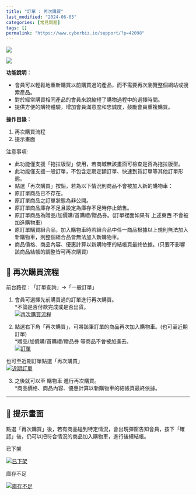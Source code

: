 ```yaml
---
title: "訂單 : 再次購買"
last_modified: "2024-06-05"
categories: [常見問題]
tags: []
permalink: "https://www.cyberbiz.io/support/?p=42098"
---
```


![](https://www.cyberbiz.io/support/wp-content/uploads/適用站別.png)

[![](https://www.cyberbiz.io/support/wp-content/uploads/台灣站.png)](https://www.cyberbiz.io/support/?page_id=2490)

**功能說明：**  

* 會員可以輕鬆地重新購買以前購買過的產品，而不需要再次瀏覽整個網站或搜索產品。
* 對於經常購買相同產品的會員來說縮短了購物過程中的選擇時間。
* 提供方便的購物體驗，增加會員滿意度和忠誠度，鼓勵會員重複購買。

**操作目錄：**

1. 再次購買流程
2. 提示畫面

注意事項:  

* 此功能僅支援「拖拉版型」使用，若商城無該畫面可檢查是否為拖拉版型。
* 此功能僅支援一般訂單，不包含定期定額訂單、快速到貨訂單等其他訂單形態。
* 點選「再次購買」按鈕，若為以下情況則商品不會被加入新的購物車： 
* 原訂單商品已不存在。
* 原訂單商品之訂單狀態為非公開。
* 原訂單商品庫存不足且設定為庫存不足時停止銷售。
* 原訂單商品為贈品/加價購/首購禮/贈品券。(訂單裡面如果有 上述東西 不會被加進購物車)
* 原訂單購買組合品，加入購物車時若組合品中任一商品根據以上規則無法加入新購物車，則整個組合品皆無法加入新購物車。
* 商品價格、商品內容、優惠計算以新購物車的結帳頁最終依據。(只要不影響該商品結帳的調整皆可再次購買)

## 📌 再次購買流程


前台路徑 :  「訂單查詢」→「一般訂單」  


1. 會員可選擇先前購買過的訂單進行再次購買。  
*不論是否付款完成或是否出貨。  
[![再次購買流程](https://www.cyberbiz.io/support/wp-content/uploads/訂單-再次購買01.png)](https://www.cyberbiz.io/support/wp-content/uploads/訂單-再次購買01.png)



2. 點選右下角「再次購買」，可將該筆訂單的商品再次加入購物車。(也可至近期訂單)  
*贈品/加價購/首購禮/贈品券 等商品不會被加進去。  
[![訂單](https://www.cyberbiz.io/support/wp-content/uploads/訂單-再次購買02.png)](https://www.cyberbiz.io/support/wp-content/uploads/訂單-再次購買02.png)  

也可至近期訂單點選「再次購買」  
[![近期訂單](https://www.cyberbiz.io/support/wp-content/uploads/訂單-再次購買03.png)](https://www.cyberbiz.io/support/wp-content/uploads/訂單-再次購買03.png)




3. 之後就可以至 購物車 進行再次購買。  
*商品價格、商品內容、優惠計算以新購物車的結帳頁最終依據。

* * *

## 📌 提示畫面


點選「再次購買」後，若有商品碰到特定情況，會出現彈窗告知會員，按下「確認」後，仍可以把符合情況的商品加入購物車，進行後續結帳。

已下架

[![已下架](https://www.cyberbiz.io/support/wp-content/uploads/訂單-再次購買04.png)](https://www.cyberbiz.io/support/wp-content/uploads/訂單-再次購買04.png)

庫存不足

[![庫存不足](https://www.cyberbiz.io/support/wp-content/uploads/訂單-再次購買05.png)](https://www.cyberbiz.io/support/wp-content/uploads/訂單-再次購買05.png)

